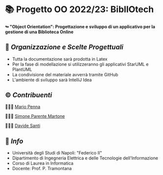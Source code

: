 # 📚 Progetto OO 2022/23: BiblIOtech

#### ↬ "Object Orientation": **Progettazione e sviluppo di un applicativo per la gestione di una Biblioteca Online**

## 📑 *Organizzazione e Scelte Progettuali*

- Tutta la documentazione sarà prodotta in Latex
- Per la fase di modellazione si utilizzeranno gli applicativi StarUML e PlantUML
- La condivisione del materiale avverrà tramite GitHub
- L'ambiente di sviluppo sarà IntelliJ Idea

## ©️ *Contribuenti*
🧑🏻‍💼  [Mario Penna](https://github.com/bickpenna/)

🧑🏻‍💻  [Simone Parente Martone](https://github.com/simoneparente)

🧑🏻‍💻  [Davide Santi](https://github.com/davidesanti)

## 🏬 *Info*
- Università degli Studi di Napoli: "Federico II" 
- Dipartimento di Ingegneria Elettrica e delle Tecnologie dell'Informazione
- Corso di Laurea in Informatica
- Docente: Prof. P. Tramontana
